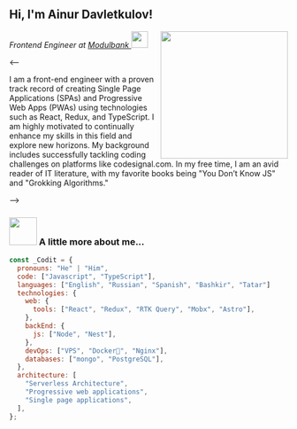 ## Hi, I'm Ainur Davletkulov!

<img align='right' src="https://media.giphy.com/media/M9gbBd9nbDrOTu1Mqx/giphy.gif" width="230">
<p><em>Frontend Engineer at <a href="https://modulbank.ru/">Modulbank
</a><img src="https://media.giphy.com/media/WUlplcMpOCEmTGBtBW/giphy.gif" width="30"> 
</em></p>
<p><--</p>
<p>I am a front-end engineer with a proven track record of creating Single Page Applications (SPAs) and Progressive Web Apps (PWAs) using technologies such as React, Redux, and TypeScript. I am highly motivated to continually enhance my skills in this field and explore new horizons. My background includes successfully tackling coding challenges on platforms like codesignal.com. In my free time, I am an avid reader of IT literature, with my favorite books being "You Don’t Know JS" and "Grokking Algorithms."</p>
<p>--></p>

### <img src="https://media.giphy.com/media/VgCDAzcKvsR6OM0uWg/giphy.gif" width="50"> A little more about me...

```javascript
const _Codit = {
  pronouns: "He" | "Him",
  code: ["Javascript", "TypeScript"],
  languages: ["English", "Russian", "Spanish", "Bashkir", "Tatar"]
  technologies: {
    web: {
      tools: ["React", "Redux", "RTK Query", "Mobx", "Astro"],
    },
    backEnd: {
      js: ["Node", "Nest"],
    },
    devOps: ["VPS", "Docker🐳", "Nginx"],
    databases: ["mongo", "PostgreSQL"],
  },
  architecture: [
    "Serverless Architecture",
    "Progressive web applications",
    "Single page applications",
  ],
};
```
